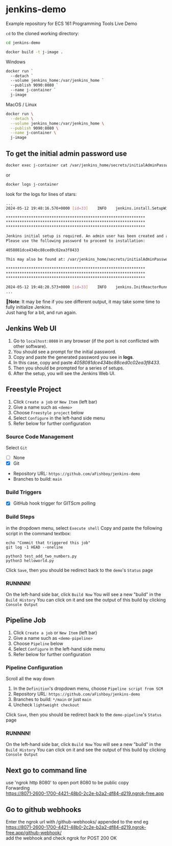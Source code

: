 # jenkins-demo

Example repository for ECS 161 Programming Tools Live Demo

`cd` to the cloned working directory:
```bash
cd jenkins-demo
```
```bash
docker build -t j-image .
```
Windows
```bash
docker run `
  --detach `
  --volume jenkins_home:/var/jenkins_home `
  --publish 9090:8080 `
  --name j-container `
  j-image
```
MacOS / Linux
```bash
docker run \
  --detach \
  --volume jenkins_home:/var/jenkins_home \
  --publish 9090:8080 \
  --name j-container \
  j-image
```

## To get the initial admin password use
```bash
docker exec j-container cat /var/jenkins_home/secrets/initialAdminPassword
```
or
```bash
docker logs j-container
```
look for the logs for lines of stars:
```bash output
...
2024-05-12 19:48:16.576+0000 [id=33]    INFO    jenkins.install.SetupWizard#init:

*************************************************************
*************************************************************
*************************************************************

Jenkins initial setup is required. An admin user has been created and a password generated.
Please use the following password to proceed to installation:

4058081dce434bc88ced0c02ea3f8433

This may also be found at: /var/jenkins_home/secrets/initialAdminPassword

*************************************************************
*************************************************************
*************************************************************

2024-05-12 19:48:20.573+0000 [id=33]    INFO    jenkins.InitReactorRunner$1#onAttained: Completed initialization
...
```
**🚩Note**: It may be fine if you see different output, it may take some time to fully initialize Jenkins.\
Just hang for a bit, and run again.

## Jenkins Web UI
1. Go to `localhost:8080` in any browser (if the port is not conflicted with other software).
2. You should see a prompt for the initial password.
3. Copy and paste the generated password you see in **logs**.
4. In this case, copy and paste *4058081dce434bc88ced0c02ea3f8433*.
5. Then you should be prompted for a series of setups.
6. After the setup, you will see the Jenkins Web UI.

## Freestyle Project
1. Click `Create a job` or `New Item` (left bar)
2. Give a name such as `<demo>`
3. Choose `Freestyle project` below
4. Select `Configure` in the left-hand side menu
5. Refer below for further configuration

### Source Code Management

Select `Git`
- [ ] None
- [x] Git
- Repository URL: `https://github.com/aFishboy/jenkins-demo`
- Branches to build: `main`

### Build Triggers

- [x] GitHub hook trigger for GITScm polling

### Build Steps

in the dropdown menu, select `Execute shell`
Copy and paste the following script in the command textbox:
```
echo "Commit that triggered this job"  
git log -1 HEAD --oneline

python3 test_add_two_numbers.py  
python3 helloworld.py
```

Click `Save`, then you should be redirect back to the `demo`'s `Status` page

### RUNNNN!
On the left-hand side bar, click `Build Now`
You will see a new "build" in the `Build History`
You can click on it and see the output of this build by clicking `Console Output`

## Pipeline Job
1. Click `Create a job` or `New Item` (left bar)
2. Give a name such as `<demo-pipeline>`
3. Choose `Pipeline` below
4. Select `Configure` in the left-hand side menu
5. Refer below for further configuration

### Pipeline Configuration
Scroll all the way down
1. In the `Definition`'s dropdown menu, choose `Pipeline script from SCM`
2. Repository URL: `https://github.com/aFishboy/jenkins-demo`
3. Branches to build: `*/main` or just `main`
4. Uncheck `lightweight checkout`

Click `Save`, then you should be redirect back to the `demo-pipeline`'s `Status` page

### RUNNNN!
On the left-hand side bar, click `Build Now`
You will see a new "build" in the `Build History`
You can click on it and see the output of this build by clicking `Console Output`

## Next go to command line

use 'ngrok http 8080' to open port 8080 to be public
copy  
Forwarding  
https://8071-2600-1700-4421-48b0-2c2e-b2a2-df84-d219.ngrok-free.app

## Go to github webhooks

Enter the ngrok url with /github-webhooks/ appended to the end eg  
https://8071-2600-1700-4421-48b0-2c2e-b2a2-df84-d219.ngrok-free.app/github-webhook/  
add the webhook and check ngrok for POST 200 OK
